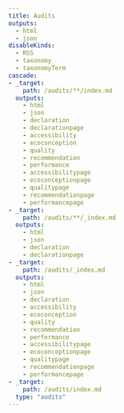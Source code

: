```yaml
---
title: Audits
outputs:
  - html
  - json
disableKinds:
  - RSS
  - taxonomy
  - taxonomyTerm
cascade:
- _target:
    path: /audits/**/index.md
  outputs:
    - html
    - json
    - declaration
    - declarationpage
    - accessibility
    - ecoconception
    - quality
    - recommendation
    - performance
    - accessibilitypage
    - ecoconceptionpage
    - qualitypage
    - recommendationpage
    - performancepage
- _target:
    path: /audits/**/_index.md
  outputs:
    - html
    - json
    - declaration
    - declarationpage
- _target:
    path: /audits/_index.md
  outputs:
    - html
    - json
    - declaration
    - accessibility
    - ecoconception
    - quality
    - recommendation
    - performance
    - accessibilitypage
    - ecoconceptionpage
    - qualitypage
    - recommendationpage
    - performancepage
- _target:
    path: /audits/index.md
  type: "audits"
---
```


